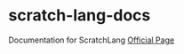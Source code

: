 # scratch-lang-docs
Documentation for ScratchLang
[Official Page](https://scratchlang.github.io/scratch-lang-docs/)